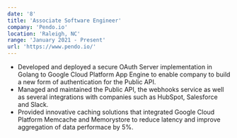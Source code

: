 ```yaml
---
date: '8'
title: 'Associate Software Engineer'
company: 'Pendo.io'
location: 'Raleigh, NC'
range: 'January 2021 - Present'
url: 'https://www.pendo.io/'
---
```


- Developed and deployed a secure OAuth Server implementation in Golang to Google Cloud Platform App Engine to enable company to build a new form of authentication for the Public API.
- Managed and maintained the Public API, the webhooks service as well as several integrations with companies such as HubSpot, Salesforce and Slack.
- Provided innovative caching solutions that integrated Google Cloud Platform Memcache and Memorystore to reduce latency and improve aggregation of data performace by 5%.
